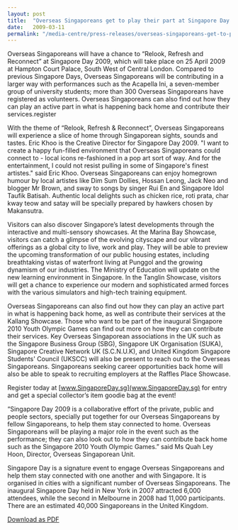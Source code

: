 ```yaml
---
layout: post
title:  "Overseas Singaporeans get to play their part at Singapore Day 2009"
date:   2009-03-11
permalink: "/media-centre/press-releases/overseas-singaporeans-get-to-play-their-part-at-singapore-day-2009"
---
```


Overseas Singaporeans will have a chance to “Relook, Refresh and Reconnect” at Singapore Day 2009, which will take place on 25 April 2009 at Hampton Court Palace, South West of Central London. Compared to previous Singapore Days, Overseas Singaporeans will be contributing in a larger way with performances such as the Acapella Ini, a seven-member group of university students; more than 300 Overseas Singaporeans have registered as volunteers. Overseas Singaporeans can also find out how they can play an active part in what is happening back home and contribute their services.register

With the theme of “Relook, Refresh & Reconnect”, Overseas Singaporeans will experience a slice of home through Singaporean sights, sounds and tastes. Eric Khoo is the Creative Director for Singapore Day 2009. "I want to create a happy fun-filled environment that Overseas Singaporeans could connect to - local icons re-fashioned in a pop art sort of way. And for the entertainment, I could not resist pulling in some of Singapore's finest artistes." said Eric Khoo. Overseas Singaporeans can enjoy homegrown humour by local artistes like Dim Sum Dollies, Hossan Leong, Jack Neo and blogger Mr Brown, and sway to songs by singer Rui En and Singapore Idol Taufik Batisah. Authentic local delights such as chicken rice, roti prata, char kway teow and satay will be specially prepared by hawkers chosen by Makansutra.

Visitors can also discover Singapore’s latest developments through the interactive and multi-sensory showcases. At the Marina Bay Showcase, visitors can catch a glimpse of the evolving cityscape and our vibrant offerings as a global city to live, work and play. They will be able to preview the upcoming transformation of our public housing estates, including breathtaking vistas of waterfront living at Punggol and the growing dynamism of our industries. The Ministry of Education will update on the new learning environment in Singapore. In the Tanglin Showcase, visitors will get a chance to experience our modern and sophisticated armed forces with the various simulators and high-tech training equipment.

Overseas Singaporeans can also find out how they can play an active part in what is happening back home, as well as contribute their services at the Kallang Showcase. Those who want to be part of the inaugural Singapore 2010 Youth Olympic Games can find out more on how they can contribute their services. Key Overseas Singaporean associations in the UK such as the Singapore Business Group (SBG), Singapore UK Organisation (SUKA), Singapore Creative Network UK (S.C.N.U.K), and United Kingdom Singapore Students' Council (UKSCC) will also be present to reach out to the Overseas Singaporeans. Singaporeans seeking career opportunities back home will also be able to speak to recruiting employers at the Raffles Place Showcase.

Register today at [www.SingaporeDay.sg](www.SingaporeDay.sg) for entry and get a special collector’s item goodie bag at the event!

“Singapore Day 2009 is a collaborative effort of the private, public and people sectors, specially put together for our Overseas Singaporeans by fellow Singaporeans, to help them stay connected to home. Overseas Singaporeans will be playing a major role in the event such as the performance; they can also look out to how they can contribute back home such as the Singapore 2010 Youth Olympic Games.” said Ms Quah Ley Hoon, Director, Overseas Singaporean Unit.

Singapore Day is a signature event to engage Overseas Singaporeans and help them stay connected with one another and with Singapore. It is organised in cities with a significant number of Overseas Singaporeans. The inaugural Singapore Day held in New York in 2007 attracted 6,000 attendees, while the second in Melbourne in 2008 had 11,000 participants. There are an estimated 40,000 Singaporeans in the United Kingdom.

[Download as PDF]({{site.baseurl}}/files/press-releases/overseas-singaporeans-get-to-play-their-part-at-singapore-day-2009.pdf)

